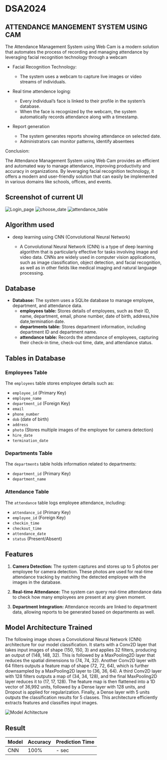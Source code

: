 # DSA2024
## ATTENDANCE MANGEMENT SYSTEM USING CAM
 The Attendance Management System using Web Cam is a modern solution that automates the process of recording and managing attendance by leveraging facial recognition technology through a webcam
 - Facial Recognition Technology:
    - The system uses a webcam to capture live images or video streams of individuals.
- Real time attendence loging:

    - Every individual’s face is linked to their profile in the system’s database.
    - When the face is recognized by the webcam, the system automatically records attendance along with a timestamp.
- Report generation
    - The system generates reports showing attendance on selected date.
    - Administrators can monitor patterns, identify absentees

Conclusion:

The Attendance Management System using Web Cam provides an efficient and automated way to manage attendance, improving productivity and accuracy in organizations. By leveraging facial recognition technology, it offers a modern and user-friendly solution that can easily be implemented in various domains like schools, offices, and events.


## Screenshot of current UI
![Login_page](./screenshots/login_page.jpg)
![choose_date](./screenshots/choose_date.jpg)
![attendance_table](./screenshots/attendance%20table.jpg)


## Algorithm used

- deep learning using CNN (Convolutional Neural Network)

    -  A Convolutional Neural Network (CNN) is a type of deep learning algorithm that is particularly effective for tasks involving image and video data. CNNs are widely used in computer vision applications, such as image classification, object detection, and facial recognition, as well as in other fields like medical imaging and natural language processing.

## Database 

- **Database:** The system uses a SQLite database to manage employee, department, and attendance data.
  - **employees table:** Stores details of employees, such as their ID, name, department, email, phone number, date of birth, address,hire date,termination date.
  - **departments table:** Stores department information, including department ID and department name.
  - **attendance table:** Records the attendance of employees, capturing their check-in time, check-out time, date, and attendance status.

## Tables in Database

### Employees Table
The `employees` table stores employee details such as:
- `employee_id` (Primary Key)
- `employee_name`
- `department_id` (Foreign Key)
- `email`
- `phone_number`
- `dob` (date of birth)
- `address`
- `photo` (Stores multiple images of the employee for camera detection)
- `hire_date`
- `termination_date`

### Departments Table
The `departments` table holds information related to departments:
- `department_id` (Primary Key)
- `department_name`

### Attendance Table
The `attendance` table logs employee attendance, including:
- `attendance_id` (Primary Key)
- `employee_id` (Foreign Key)
- `checkin_time`
- `checkout_time`
- `attendance_date`
- `status` (Present/Absent)

## Features

1. **Camera Detection:** 
   The system captures and stores up to 5 photos per employee for camera detection. These photos are used for real-time attendance tracking by matching the detected employee with the images in the database.

2. **Real-time Attendance:** 
   The system can query real-time attendance data to check how many employees are present at any given moment.

3. **Department Integration:** 
   Attendance records are linked to department data, allowing reports to be generated based on departments as well.

## Model Architecture Trained

The following image shows a Convolutional Neural Network (CNN) architecture for our model classification. It starts with a Conv2D layer that takes input images of shape (150, 150, 3) and applies 32 filters, producing an output of (148, 148, 32). This is followed by a MaxPooling2D layer that reduces the spatial dimensions to (74, 74, 32). Another Conv2D layer with 64 filters outputs a feature map of shape (72, 72, 64), which is further downsampled by a MaxPooling2D layer to (36, 36, 64). A third Conv2D layer with 128 filters outputs a map of (34, 34, 128), and the final MaxPooling2D layer reduces it to (17, 17, 128). The feature map is then flattened into a 1D vector of 36,992 units, followed by a Dense layer with 128 units, and Dropout is applied for regularization. Finally, a Dense layer with 5 units outputs the classification results for 5 classes. This architecture efficiently extracts features and classifies input images.

![Model Achitecture](./screenshots/model_architecture.png)

## Result 


| Model | Accuracy | Prediction Time |
|-------|----------|-----------------|
| CNN   | 100%     | - sec           |






